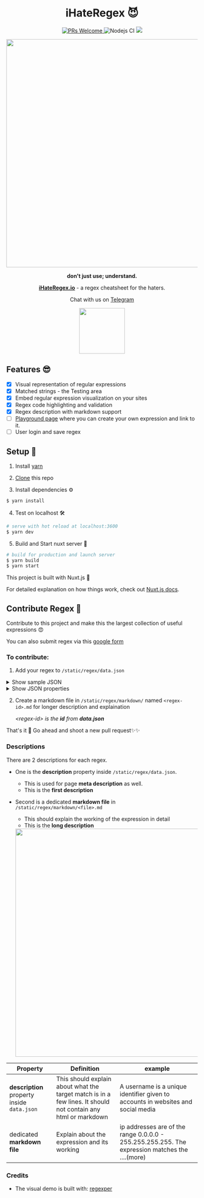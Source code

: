 <div align="center">
  
  <h1>
    iHateRegex 😈
  </h1>
  
  <p align="center">
    <a href="https://github.com/geongeorge/i-hate-regex/pull/new">
      <img src="https://img.shields.io/badge/PRs%20-welcome-brightgreen.svg" alt="PRs Welcome" />
    </a>
      <img src="https://github.com/geongeorge/i-hate-regex/workflows/Node.js%20CI/badge.svg" alt="Nodejs CI" />
    <a title="Chat on Telegram" href="https://t.me/ihateregex"> <img src="https://img.shields.io/badge/chat-Telegram-blueviolet?logo=Telegram"/>
    </a>
  </p>
  <a href="https://ihateregex.io"><img src="https://i.imgur.com/mHuTAzy.png" width=600></a>
  
  <p>
    <strong>don't just use; understand.</strong>
</p>

  <p>
    <strong><a href="https://ihateregex.io">iHateRegex.io</a></strong> - a regex cheatsheet for the haters.
  </p>

  <p>
   Chat with us on <a href="https://t.me/ihateregex" target="_blank">Telegram</a>

</p>
<p>
<a href="https://www.patreon.com/geongeorge" target="_blank">
<img src="https://c5.patreon.com/external/logo/become_a_patron_button.png" width=120>
</a>
</p>
</div>



## Features 😎

- [x] Visual representation of regular expressions
- [x] Matched strings - the Testing area
- [x] Embed regular expression visualization on your sites
- [x] Regex code highlighting and validation
- [x] Regex description with markdown support
- [ ] [Playground page](https://ihateregex.io/playground) where you can create your own expression and link to it.
- [ ] User login and save regex

## Setup 🚀

1. Install [yarn](https://yarnpkg.com/)

2. [Clone](https://help.github.com/en/github/creating-cloning-and-archiving-repositories/cloning-a-repository) this repo

3. Install dependencies ⚙️

  ``` bash
  $ yarn install

  ```
4. Test on localhost 🛠
  ``` bash
  # serve with hot reload at localhost:3600
  $ yarn dev
  ```
5. Build and Start nuxt server 🚀
  ``` bash
  # build for production and launch server
  $ yarn build
  $ yarn start
  ```

This project is built with Nuxt.js 🙌

For detailed explanation on how things work, check out [Nuxt.js docs](https://nuxtjs.org).


## Contribute Regex 🙏

Contribute to this project and make this the largest collection of useful expressions 😍

You can also submit regex via this [google form](https://forms.gle/Cwo3VupujQJzeoYQ9)

### To contribute:

1. Add your regex to `/static/regex/data.json`

<details>
<summary>Show sample JSON</summary>

```json
{
        "id": "username",
        "title": "username",
        "tagline": "match a username",
        "description": "Alphanumeric string that may include _ and - having a length of 3 to 16 characters.",
        "regex": "^[a-z0-9_-]{3,15}$",
        "flag": "gm",
        "matchText": [
            "lorem",
            "ipsum",
            "gr3at",
            "a",
            "ab",
            "abcd",
            "abcde",
            "john doe",
            "johnny",
            "abcdefghijklmnopqrst"
        ],
        "cheatRegex": [
            "/^/",
            "/$/",
            "/[a-zA-Z0-9]/",
            "/(hello){1,3}/"
        ],
        "embedHeight": 300,
        "tags" : ["name", "slug"]
    },
```

</details>

<details>
<summary>Show JSON properties</summary>

| Property | Definition |
|------|------------|
|  id|  this is the slug and also the short name of the regex. cannot contain spaces and only contain url-safe characters|
|  title |  Title of the page. |
| tagline  |  Tagline |
| description  | First line under the tagline and also the meta description |
|  regex |  The actual regex string |
| flag  |  regex flags associated with the expression. eg; g |
| matchText  | Array(line by line) of strings to be included in the string matching are  |
|  cheatRegex | refer `static/regex/cheatsheet.json` and see what all cheats are relevent to this expression. (you can also add your own cheats into cheatsheet.json and refer to that) |
|  embedHeight | Height in pixels of the regex visualization embed  |
| tags  | tags related to the expression (to be used later)  |

</details>

2. Create a markdown file in `/static/regex/markdown/` named `<regex-id>.md` for longer description and explaination

    *&lt;regex-id&gt; is the **id** from **data.json***


That's it 🙌 Go ahead and shoot a new pull request✨✨

### Descriptions

There are 2 descriptions for each regex. 

- One is the **description** property inside `/static/regex/data.json`. 

    - This is used for page **meta description** as well.
    - This is the **first description**

- Second is a dedicated **markdown file** in `/static/regex/markdown/<file>.md`

  - This should explain the working of the expression in detail
  - This is the **long description**

  <div align="center">
  <img src="https://i.imgur.com/fRiJeql.png" width="600">
  </div>


| Property | Definition | example |
|------|------------|------------|
| **description** property inside `data.json` | This should explain about what the target match is in a few lines. It should not contain any html or markdown |A username is a unique identifier given to accounts in websites and social media |
|dedicated **markdown file**|Explain about the expression and its working| ip addresses are of the range 0.0.0.0 - 255.255.255.255. The expression matches the ....(more)|


### Credits

- The visual demo is built with: [regexper](https://gitlab.com/javallone/regexper-static
)